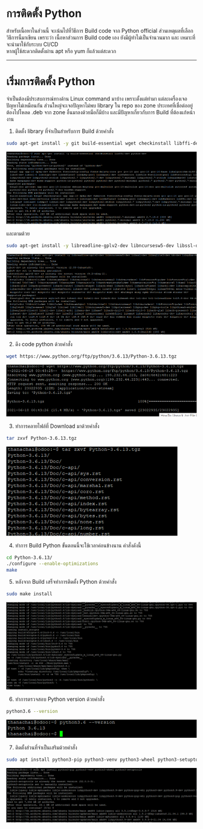 # การติดตั้ง Python
สำหรับเนื้อหาในส่วนนี้ จะเน้นไปที่วิธีการ Build code จาก Python official ส่วนเหตุผลที่เลือกวิธีการนี้มาเขียน เพราะว่า เนื้อหาส่วนการ Build code เอง ยังมีผู้ทำไม่เป็นจำนวนมาก และ เหมาะที่จะนำมาใช้กับระบบ CI/CD  
หากผู้ใช้สะดวกติดตั้งผ่าน apt หรือ yum ก็แล้วแต่สะดวก

---
# เริ่มการติดตั้ง Python
จำเป็นต้องมีประสบการณ์ทางด้าน Linux command มาบ้าง เพราะตั้งแต่ทำมา แต่ละเครื่องเจอปัญหาไม่เหมือนกัน ส่วนใหญ่จะเจอปัญหาไม่พบ library ใน repo ของ zone ประเทศที่เชื่อต่ออยู่ ต้องไปโหลด .deb จาก zone อื่นมาลงด้วยมือก็มีบ้าง และมีปัญหาเกี่ยวกับการ Build ที่ต้องแก้หน้างาน  
1. ติดตั้ง library ที่จำเป็นสำหรับการ Build ด้วยคำสั่ง
  ```sh
  sudo apt-get install -y git build-essential wget checkinstall libffi-dev python-dev libxslt-dev libzip-dev libldap2-dev libsasl2-dev node-less
  ```
  ![รูปภาพการทำคำสั่ง](image/1_1.png)

  และตามด้วย
  ```sh  
  sudo apt-get install -y libreadline-gplv2-dev libncursesw5-dev libssl-dev libsqlite3-dev tk-dev libgdbm-dev libc6-dev libbz2-dev libeccodes-dev libopenblas-base libopenblas-dev
  ```
  ![รูปภาพการทำคำสั่ง](image/1_2.png)

2. ดึง code python ด้วยคำสั่ง
```sh
wget https://www.python.org/ftp/python/3.6.13/Python-3.6.13.tgz
```
![รูปภาพการทำคำสั่ง](image/2.png)

3. ทำการคลายไฟล์ที่ Download มาด้วยคำสั่ง
```sh
tar zxvf Python-3.6.13.tgz
```
![รูปภาพการทำคำสั่ง](image/3.png)

4. ทำการ Build Python ขั้นตอนนี้จะใช้เวลาค่อนข้างนาน คำสั่งดังนี้
```sh
cd Python-3.6.13/
./configure --enable-optimizations
make
```

5. หลังจาก Build เสร็จทำการติดตั้ง Python ด้วยคำสั่ง
```sh
sudo make install
```
![รูปภาพการทำคำสั่ง](image/5.png)

6. ทำการตรวจสอบ Python version ด้วยคำสั่ง
```sh
python3.6 --version
```
![รูปภาพการทำคำสั่ง](image/6.png)

7. ติดตั้งส่วนที่จำเป็นเสริมด้วยคำสั่ง
```sh
sudo apt install python3-pip python3-venv python3-wheel python3-setuptools
```
![รูปภาพการทำคำสั่ง](image/7.png)
